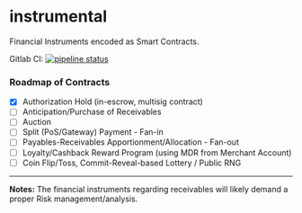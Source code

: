 # instrumental

Financial Instruments encoded as Smart Contracts.

Gitlab CI: [![pipeline status](https://gitlab.com/marcoonroad/instrumental/badges/master/pipeline.svg)](https://gitlab.com/marcoonroad/instrumental/commits/master)


### Roadmap of Contracts

- [x] Authorization Hold (in-escrow, multisig contract)
- [ ] Anticipation/Purchase of Receivables
- [ ] Auction
- [ ] Split (PoS/Gateway) Payment - Fan-in
- [ ] Payables-Receivables Apportionment/Allocation - Fan-out
- [ ] Loyalty/Cashback Reward Program (using MDR from Merchant Account)
- [ ] Coin Flip/Toss, Commit-Reveal-based Lottery / Public RNG

---

**Notes:**
The financial instruments regarding receivables will
likely demand a proper Risk management/analysis.
